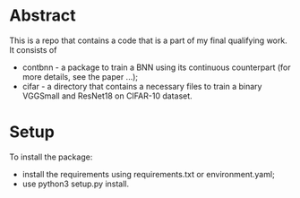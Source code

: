# Abstract 

This is a repo that contains a code that is a part of my final qualifying work. It consists of 
- contbnn - a package to train a BNN using its continuous counterpart (for more details, see the paper ...);
- cifar - a directory that contains a necessary files to train a binary VGGSmall and ResNet18 on CIFAR-10 dataset.

# Setup

To install the package:
- install the requirements using requirements.txt or environment.yaml;
- use python3 setup.py install.

